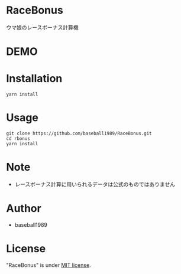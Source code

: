 # RaceBonus

ウマ娘のレースボーナス計算機 
 
# DEMO

 
# Installation
 
```
yarn install
```
 
# Usage
 
```
git clone https://github.com/baseball1989/RaceBonus.git
cd rbonus
yarn install
```
 
# Note
 
- レースボーナス計算に用いられるデータは公式のものではありません
 
# Author
  
* baseball1989
 
# License
 
"RaceBonus" is under [MIT license](https://en.wikipedia.org/wiki/MIT_License).